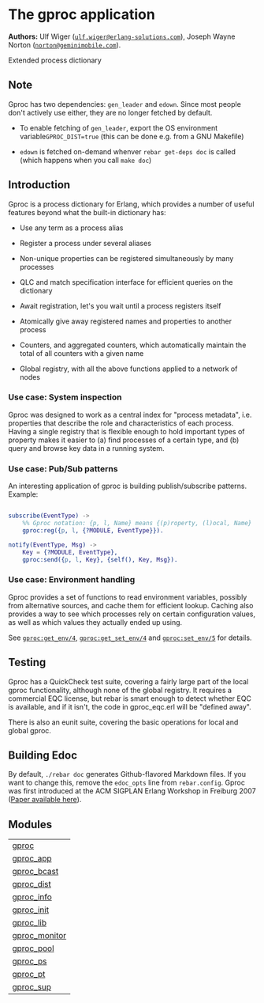 

# The gproc application #

__Authors:__ Ulf Wiger ([`ulf.wiger@erlang-solutions.com`](mailto:ulf.wiger@erlang-solutions.com)), Joseph Wayne Norton ([`norton@geminimobile.com`](mailto:norton@geminimobile.com)).

Extended process dictionary


## Note ##

Gproc has two dependencies: `gen_leader` and `edown`. Since most people don't
actively use either, they are no longer fetched by default.

* To enable fetching of `gen_leader`, export the OS environment variable`GPROC_DIST=true` (this can be done e.g. from a GNU Makefile)

* `edown` is fetched on-demand whenver `rebar get-deps doc` is called (which
  happens when you call `make doc`)



## Introduction ##

Gproc is a process dictionary for Erlang, which provides a number of useful features beyond what the built-in dictionary has:

* Use any term as a process alias

* Register a process under several aliases

* Non-unique properties can be registered simultaneously by many processes

* QLC and match specification interface for efficient queries on the
  dictionary

* Await registration, let's you wait until a process registers itself

* Atomically give away registered names and properties to another process

* Counters, and aggregated counters, which automatically maintain the
  total of all counters with a given name

* Global registry, with all the above functions applied to a network of nodes



### Use case: System inspection ###

Gproc was designed to work as a central index for "process metadata", i.e.
properties that describe the role and characteristics of each process. Having
a single registry that is flexible enough to hold important types of property
makes it easier to (a) find processes of a certain type, and (b) query and
browse key data in a running system.


### Use case: Pub/Sub patterns ###

An interesting application of gproc is building publish/subscribe patterns.
Example:

```erlang

subscribe(EventType) ->
    %% Gproc notation: {p, l, Name} means {(p)roperty, (l)ocal, Name}
    gproc:reg({p, l, {?MODULE, EventType}}).

notify(EventType, Msg) ->
    Key = {?MODULE, EventType},
    gproc:send({p, l, Key}, {self(), Key, Msg}).

```


### Use case: Environment handling ###

Gproc provides a set of functions to read environment variables, possibly from
alternative sources, and cache them for efficient lookup. Caching also provides
a way to see which processes rely on certain configuration values, as well as
which values they actually ended up using.

See [`gproc:get_env/4`](http://github.com/esl/gproc/blob/uw-standby-monitors/doc/gproc.md#get_env-4), [`gproc:get_set_env/4`](http://github.com/esl/gproc/blob/uw-standby-monitors/doc/gproc.md#get_set_env-4) and
[`gproc:set_env/5`](http://github.com/esl/gproc/blob/uw-standby-monitors/doc/gproc.md#set_env-5) for details.


## Testing ##

Gproc has a QuickCheck test suite, covering a fairly large part of the local
gproc functionality, although none of the global registry. It requires a
commercial EQC license, but rebar is smart enough to detect whether EQC is
available, and if it isn't, the code in gproc_eqc.erl will be "defined away".

There is also an eunit suite, covering the basic operations for local and
global gproc.


## Building Edoc ##


By default, `./rebar doc` generates Github-flavored Markdown files.
If you want to change this, remove the `edoc_opts` line from `rebar.config`.
Gproc was first introduced at the ACM SIGPLAN Erlang Workshop in
Freiburg 2007 ([Paper available here](http://github.com/esl/gproc/blob/uw-standby-monitors/doc/erlang07-wiger.pdf)).


## Modules ##


<table width="100%" border="0" summary="list of modules">
<tr><td><a href="http://github.com/esl/gproc/blob/uw-standby-monitors/doc/gproc.md" class="module">gproc</a></td></tr>
<tr><td><a href="http://github.com/esl/gproc/blob/uw-standby-monitors/doc/gproc_app.md" class="module">gproc_app</a></td></tr>
<tr><td><a href="http://github.com/esl/gproc/blob/uw-standby-monitors/doc/gproc_bcast.md" class="module">gproc_bcast</a></td></tr>
<tr><td><a href="http://github.com/esl/gproc/blob/uw-standby-monitors/doc/gproc_dist.md" class="module">gproc_dist</a></td></tr>
<tr><td><a href="http://github.com/esl/gproc/blob/uw-standby-monitors/doc/gproc_info.md" class="module">gproc_info</a></td></tr>
<tr><td><a href="http://github.com/esl/gproc/blob/uw-standby-monitors/doc/gproc_init.md" class="module">gproc_init</a></td></tr>
<tr><td><a href="http://github.com/esl/gproc/blob/uw-standby-monitors/doc/gproc_lib.md" class="module">gproc_lib</a></td></tr>
<tr><td><a href="http://github.com/esl/gproc/blob/uw-standby-monitors/doc/gproc_monitor.md" class="module">gproc_monitor</a></td></tr>
<tr><td><a href="http://github.com/esl/gproc/blob/uw-standby-monitors/doc/gproc_pool.md" class="module">gproc_pool</a></td></tr>
<tr><td><a href="http://github.com/esl/gproc/blob/uw-standby-monitors/doc/gproc_ps.md" class="module">gproc_ps</a></td></tr>
<tr><td><a href="http://github.com/esl/gproc/blob/uw-standby-monitors/doc/gproc_pt.md" class="module">gproc_pt</a></td></tr>
<tr><td><a href="http://github.com/esl/gproc/blob/uw-standby-monitors/doc/gproc_sup.md" class="module">gproc_sup</a></td></tr></table>

